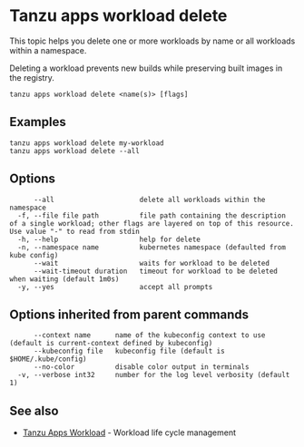 # Tanzu apps workload delete

This topic helps you delete one or more workloads by name or all workloads within a namespace.

Deleting a workload prevents new builds while preserving built images in the
registry.

```
tanzu apps workload delete <name(s)> [flags]
```

## <a id="examples"></a>Examples

```
tanzu apps workload delete my-workload
tanzu apps workload delete --all
```

## <a id="options"></a>Options

```
      --all                     delete all workloads within the namespace
  -f, --file file path          file path containing the description of a single workload; other flags are layered on top of this resource. Use value "-" to read from stdin
  -h, --help                    help for delete
  -n, --namespace name          kubernetes namespace (defaulted from kube config)
      --wait                    waits for workload to be deleted
      --wait-timeout duration   timeout for workload to be deleted when waiting (default 1m0s)
  -y, --yes                     accept all prompts
```

## <a id="parent-commands-options"></a> Options inherited from parent commands

```
      --context name      name of the kubeconfig context to use (default is current-context defined by kubeconfig)
      --kubeconfig file   kubeconfig file (default is $HOME/.kube/config)
      --no-color          disable color output in terminals
  -v, --verbose int32     number for the log level verbosity (default 1)
```

## <a id="see-also"></a> See also

* [Tanzu Apps Workload](tanzu_apps_workload.md) - Workload life cycle management
